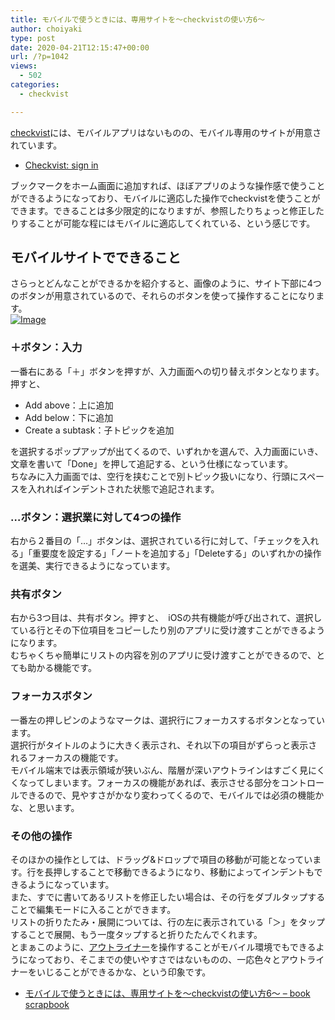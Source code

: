 ```yaml
---
title: モバイルで使うときには、専用サイトを〜checkvistの使い方6〜
author: choiyaki
type: post
date: 2020-04-21T12:15:47+00:00
url: /?p=1042
views:
  - 502
categories:
  - checkvist

---
```

[checkvist][1]には、モバイルアプリはないものの、モバイル専用のサイトが用意されています。

  * [Checkvist: sign in][2]

ブックマークをホーム画面に追加すれば、ほぼアプリのような操作感で使うことができるようになっており、モバイルに適応した操作でcheckvistを使うことができます。できることは多少限定的になりますが、参照したりちょっと修正したりすることが可能な程にはモバイルに適応してくれている、という感じです。

## モバイルサイトでできること

さらっとどんなことができるかを紹介すると、画像のように、サイト下部に4つのボタンが用意されているので、それらのボタンを使って操作することになります。  
[![Image][3]][4]

### ＋ボタン：入力

一番右にある「＋」ボタンを押すが、入力画面への切り替えボタンとなります。押すと、

  * Add above：上に追加
  * Add below：下に追加
  * Create a subtask：子トピックを追加

を選択するポップアップが出てくるので、いずれかを選んで、入力画面にいき、文章を書いて「Done」を押して追記する、という仕様になっています。  
ちなみに入力画面では、空行を挟むことで別トピック扱いになり、行頭にスペースを入れればインデントされた状態で追記されます。

### …ボタン：選択業に対して4つの操作

右から２番目の「…」ボタンは、選択されている行に対して、「チェックを入れる」「重要度を設定する」「ノートを追加する」「Deleteする」のいずれかの操作を選美、実行できるようになっています。

### 共有ボタン

右から3つ目は、共有ボタン。押すと、　iOSの共有機能が呼び出されて、選択している行とその下位項目をコピーしたり別のアプリに受け渡すことができるようになります。  
むちゃくちゃ簡単にリストの内容を別のアプリに受け渡すことができるので、とても助かる機能です。

### フォーカスボタン

一番左の押しピンのようなマークは、選択行にフォーカスするボタンとなっています。  
選択行がタイトルのように大きく表示され、それ以下の項目がずらっと表示されるフォーカスの機能です。  
モバイル端末では表示領域が狭いぶん、階層が深いアウトラインはすごく見にくくなってしまいます。フォーカスの機能があれば、表示させる部分をコントロールできるので、見やすさがかなり変わってくるので、モバイルでは必須の機能かな、と思います。

### その他の操作

そのほかの操作としては、ドラッグ&ドロップで項目の移動が可能となっています。行を長押しすることで移動できるようになり、移動によってインデントもできるようになっています。  
また、すでに書いてあるリストを修正したい場合は、その行をダブルタップすることで編集モードに入ることができます。  
リストの折りたたみ・展開については、行の左に表示されている「＞」をタップすることで展開、もう一度タップすると折りたたんでくれます。  
とまぁこのように、[アウトライナー][5]を操作することがモバイル環境でもできるようになっており、そこまでの使いやすさではないものの、一応色々とアウトライナーをいじることができるかな、という印象です。

  * [モバイルで使うときには、専用サイトを〜checkvistの使い方6〜 &#8211; book scrapbook][6]

 [1]: https://scrapbox.io/choiyaki-hondana/checkvist
 [2]: https://m.checkvist.com/app/signIn.html
 [3]: https://gyazo.com/9acc671994f42ff95376aa1ffc2578d6/thumb/1000
 [4]: https://gyazo.com/9acc671994f42ff95376aa1ffc2578d6
 [5]: https://scrapbox.io/choiyaki-hondana/%E3%82%A2%E3%82%A6%E3%83%88%E3%83%A9%E3%82%A4%E3%83%8A%E3%83%BC
 [6]: https://scrapbox.io/choiyaki-hondana/%E3%83%A2%E3%83%90%E3%82%A4%E3%83%AB%E3%81%A7%E4%BD%BF%E3%81%86%E3%81%A8%E3%81%8D%E3%81%AB%E3%81%AF%E3%80%81%E5%B0%82%E7%94%A8%E3%82%B5%E3%82%A4%E3%83%88%E3%82%92%E3%80%9Ccheckvist%E3%81%AE%E4%BD%BF%E3%81%84%E6%96%B96%E3%80%9C